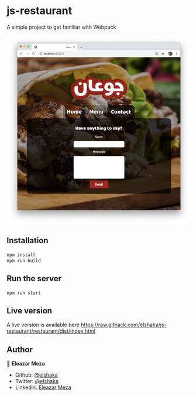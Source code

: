 # js-restaurant
A simple project to get familiar with Webpack

![screenshot](./screenshot.png)

## Installation

```
npm install
npm run build
```

## Run the server

```
npm run start
```

## Live version

A live version is available here https://raw.githack.com/elshaka/js-restaurant/restaurant/dist/index.html


## Author

👤 **Eleazar Meza**

- Github: [@elshaka](https://github.com/elshaka)
- Twitter: [@elshaka](https://twitter.com/elshaka)
- Linkedin: [Eleazar Meza](https://www.linkedin.com/in/elshaka/)
